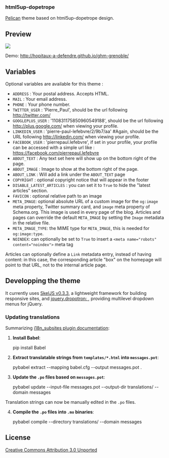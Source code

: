 ### html5up-dopetrope

[Pelican](https://github.com/getpelican/pelican/) theme based on html5up-dopetrope design.

## Preview
![](https://raw.github.com/PierrePaul/html5-dopetrope/master/screenshot.png)

Demo: <http://hopitaux-a-defendre.github.io/ghm-grenoble/>

## Variables

Optional variables are available for this theme :

*  `ADDRESS` : Your postal address. Accepts HTML.
*  `MAIL` : Your email address.
*  `PHONE` : Your phone number.
*  `TWITTER_USER` : 'Pierre_Paul', should be the url following http://twitter.com/
*  `GOOGLEPLUS_USER` : '110831175850960549188', should be the url following http://plus.google.com/ when viewing your profile.
*  `LINKEDIN_USER` : 'pierre-paul-lefebvre/2/9b7/aa' #Again, should be the URL following http://linkedin.com/ when viewing your profile.
*  `FACEBOOK_USER` : 'pierrepaul.lefebvre', if set in your profile, your profile can be accessed with a simple url like : https://facebook.com/pierrepaul.lefebvre
*  `ABOUT_TEXT` : Any text set here will show up on the bottom right of the page.
*  `ABOUT_IMAGE` : Image to show at the bottom right of the page.
*  `ABOUT_LINK` : Will add a link under the `ABOUT_TEXT` page 
*  `COPYRIGHT` : optional copyright notice that will appear in the footer
*  `DISABLE_LATEST_ARTICLES` : you can set it to `True` to hide the "latest articles" section.
*  `FAVICON` : optional relative path to an image
* `META_IMAGE`: optional absolute URL of a custom image for the `og:image` meta property,
Twitter summary card, and `image` meta property of Schema.org.
This image is used in every page of the blog. Articles and pages can override the default
`META_IMAGE` by setting the `Image` metadata in the relative file.
* `META_IMAGE_TYPE`: the MIME type for `META_IMAGE`, this is needed for `og:image:type`.
* `NOINDEX`: can optionally be set to `True` to insert a `<meta name="robots" content="noindex">` meta tag

Articles can optionally define a `Link` metadata entry, instead of having content:
in this case, the corresponding article "box" on the homepage will point to that URL,
not to the internal article page.

## Developping the theme

It currently uses [SkelJS v0.3.3](https://github.com/ajlkn/skel),
a lightweight framework for building responsive sites,
and [jquery.dropotron: ](https://github.com/ajlkn/jquery.dropotron),
providing multilevel dropdown menus for jQuery.

### Updating translations
Summarizing [i18n_subsites plugin documentation](https://github.com/getpelican/pelican-plugins/blob/master/i18n_subsites/localizing_using_jinja2.rst#3-extract-translatable-strings-and-translate-them):

1. **Install Babel**:

    pip install Babel

2. **Extract translatable strings from `templates/*.html` into `messages.pot`**:

    pybabel extract --mapping babel.cfg --output messages.pot .

3. **Update the `.po` files based on `messages.pot`**:

    pybabel update --input-file messages.pot --output-dir translations/ --domain messages

Translation strings can now be manually edited in the `.po` files.

4. **Compile the `.po` files into `.mo` binaries**:

    pybabel compile --directory translations/ --domain messages

## License

[Creative Commons Attribution 3.0 Unported](https://raw.github.com/PierrePaul/html5-dopetrope/master/LICENSE.txt)

  [1]: https://github.com/getpelican/pelican/ "Pelican"
  [2]: https://raw.github.com/PierrePaul/html5-dopetrope/master/screenshot.png
  [3]: https://raw.github.com/PierrePaul/html5-dopetrope/master/LICENSE.txt
